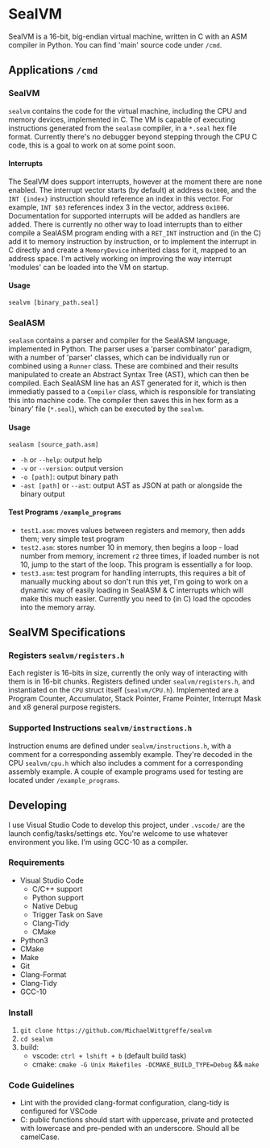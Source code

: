 # SealVM
SealVM is a 16-bit, big-endian virtual machine, written in C with an ASM compiler in Python. You can find 'main' source code under `/cmd`. 

## Applications `/cmd`
### SealVM
`sealvm` contains the code for the virtual machine, including the CPU and memory devices, implemented in C. The VM is capable of executing instructions generated from the `sealasm` compiler, in a `*.seal` hex file format. Currently there's no debugger beyond stepping through the CPU C code, this is a goal to work on at some point soon.

#### Interrupts
The SealVM does support interrupts, however at the moment there are none enabled. The interrupt vector starts (by default) at address `0x1000`, and the `INT {index}` instruction should reference an index in this vector. For example, `INT $03` references index 3 in the vector, address `0x1006`. Documentation for supported interrupts will be added as handlers are added. There is currently no other way to load interrupts than to either compile a SealASM program ending with a `RET_INT` instruction and (in the C) add it to memory instruction by instruction, or to implement the interrupt in C directly and create a `MemoryDevice` inherited class for it, mapped to an address space. I'm actively working on improving the way interrupt 'modules' can be loaded into the VM on startup.

#### Usage
`sealvm [binary_path.seal]`

### SealASM
`sealasm` contains a parser and compiler for the SealASM language, implemented in Python. The parser uses a 'parser combinator' paradigm, with a number of 'parser' classes, which can be individually run or combined using a `Runner` class. These are combined and their results manipulated to create an Abstract Syntax Tree (AST), which can then be compiled. Each SealASM line has an AST generated for it, which is then immediatly passed to a `Compiler` class, which is responsible for translating this into machine code. The compiler then saves this in hex form as a 'binary' file (`*.seal`), which can be executed by the `sealvm`.

#### Usage
`sealasm [source_path.asm]`
- `-h` or `--help`: output help
- `-v` or `--version`: output version
- `-o [path]`: output binary path
- `-ast [path]` or `--ast`: output AST as JSON at path or alongside the binary output

#### Test Programs `/example_programs`
- `test1.asm`: moves values between registers and memory, then adds them; very simple test program
- `test2.asm`: stores number 10 in memory, then begins a loop - load number from memory, increment `r2` three times, if loaded number is not 10, jump to the start of the loop. This program is essentially a for loop.
- `test3.asm`: test program for handling interrupts, this requires a bit of manually mucking about so don't run this yet, I'm going to work on a dynamic way of easily loading in SealASM & C interrupts which will make this much easier. Currently you need to (in C) load the opcodes into the memory array.

## SealVM Specifications
### Registers `sealvm/registers.h`
Each register is 16-bits in size, currently the only way of interacting with them is in 16-bit chunks. Registers defined under `sealvm/registers.h`, and instantiated on the `CPU` struct itself (`sealvm/CPU.h`). Implemented are a Program Counter, Accumulator, Stack Pointer, Frame Pointer, Interrupt Mask and x8 general purpose registers.

### Supported Instructions `sealvm/instructions.h`
Instruction enums are defined under `sealvm/instructions.h`, with a comment for a corresponding assembly example. They're decoded in the CPU `sealvm/cpu.h` which also includes a comment for a corresponding assembly example. A couple of example programs used for testing are located under `/example_programs`.

## Developing
I use Visual Studio Code to develop this project, under `.vscode/` are the launch config/tasks/settings etc. You're welcome to use whatever environment you like. I'm using GCC-10 as a compiler.

### Requirements
- Visual Studio Code
    - C/C++ support
    - Python support
    - Native Debug
    - Trigger Task on Save
    - Clang-Tidy
    - CMake
- Python3
- CMake
- Make
- Git
- Clang-Format
- Clang-Tidy
- GCC-10

### Install
1. `git clone https://github.com/MichaelWittgreffe/sealvm`
2. `cd sealvm`
3. build:
    - vscode: `ctrl + lshift + b` (default build task) 
    - cmake: `cmake -G Unix Makefiles -DCMAKE_BUILD_TYPE=Debug` && `make`

### Code Guidelines
- Lint with the provided clang-format configuration, clang-tidy is configured for VSCode
- C: public functions should start with uppercase, private and protected with lowercase and pre-pended with an underscore. Should all be camelCase.
